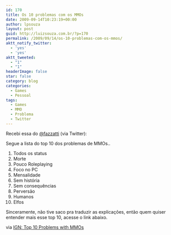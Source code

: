 ```yaml
---
id: 170
title: Os 10 problemas com os MMOs
date: 2009-09-14T10:23:19+00:00
author: lpsouza
layout: post
guid: http://luizsouza.com.br/?p=170
permalink: /2009/09/14/os-10-problemas-com-os-mmos/
aktt_notify_twitter:
  - 'yes'
  - 'yes'
aktt_tweeted:
  - "1"
  - "1"
headerImage: false
star: false
category: blog
categories:
  - Games
  - Pessoal
tags:
  - Games
  - MMO
  - Problema
  - Twitter
---
```

Recebi essa do [@fazzatti](http://twitter.com/fazzatti) (via Twitter):

Segue a lista do top 10 dos problemas de MMOs..

  1. Todos os status
  2. Morte
  3. Pouco Roleplaying
  4. Foco no PC
  5. Mensalidade
  6. Sem história
  7. Sem consequências
  8. Perversão
  9. Humanos
 10. Elfos

Sinceramente, não tive saco pra traduzir as explicações, então quem quiser entender mais esse top 10, acesse o link abaixo.

via [IGN: Top 10 Problems with MMOs](http://pc.ign.com/articles/102/1023510p1.html)
